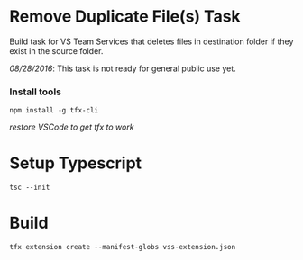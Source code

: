 # Remove Duplicate File(s) Task
Build task for VS Team Services that deletes files in destination folder if they exist in the source folder.

*08/28/2016*: This task is not ready for general public use yet.

### Install tools

```
npm install -g tfx-cli
```
*restore VSCode to get tfx to work*

# Setup Typescript
```
tsc --init
```
# Build
```
tfx extension create --manifest-globs vss-extension.json
```